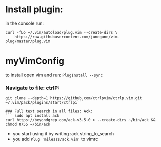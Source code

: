 # Install plugin:
in the console run:
```
curl -fLo ~/.vim/autoload/plug.vim --create-dirs \
    https://raw.githubusercontent.com/junegunn/vim-plug/master/plug.vim
```
# myVimConfig
to install open vim and run:
```PlugInstall --sync```



### Navigate to file: ctrlP:
```mkdir -p ~/.vim/pack/plugins/start
git clone --depth=1 https://github.com/ctrlpvim/ctrlp.vim.git ~/.vim/pack/plugins/start/ctrlpi```

### Full text search in all files: Ack:
``` sudo apt install ack
curl https://beyondgrep.com/ack-v3.5.0 > --create-dirs ~/bin/ack && chmod 0755 ~/bin/ack
```
- you start using it by writing :ack string_to_search
- you add ```Plug 'mileszs/ack.vim'``` to vimrc
